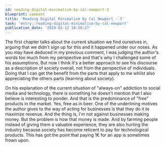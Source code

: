 ```yaml
---
id: reading-digital-minimalism-by-cal-newport-3
blueprint: comment
title: 'Reading Digital Minimalism by Cal Newport - 3'
task: 'entry::reading-digital-minimalism-by-cal-newport'
publication_date: '2019-02-12 18:58:27'
---
```


The first chapter talks about the current situation we find ourselves in, arguing that we didn't sign up for this and it happened under our noses. As you may have deduced in my previous comment, I was judging the author's words too much from my perspective and that's why I challenged some of his assumptions. But now I think it's a better approach to see his discourse as a description of society overall, not from the perspective of individuals. Doing that I can get the benefit from the parts that apply to me whilst also appreciating the others parts (learning about society).

On his explanation of the current situation of "always-on" addiction to social media and technology, there is something he doesn't mention that I also believe is interesting to ponder. And that is the predominance of "free" products in the market. Yes, free as in beer. One of the underlining motives the author gives to the way of acting for businesses is that they do it to maximize revenue. And the thing is, I'm not against businesses making money. But the problem is how that money is made. And by farming people instead of giving them a valuable experience, they are also hurting the industry because society has become reticent to pay for technological products. This has got the point that paying 1€ for an app is sometimes frown upon.
